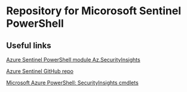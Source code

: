  # Repository for Micorosoft Sentinel PowerShell 


Useful links
--
[Azure Sentinel PowerShell module Az.SecurityInsights](https://www.powershellgallery.com/packages/Az.SecurityInsights/3.0.1)

[Azure Sentinel GitHub repo](https://github.com/Azure/Azure-Sentinel/tree/master/Tools/Az.SecurityInsights-Samples)

[Microsoft Azure PowerShell: SecurityInsights cmdlets](https://learn.microsoft.com/en-us/powershell/module/az.securityinsights/?view=azps-9.5.0&viewFallbackFrom=azps-6.0.0#security)
